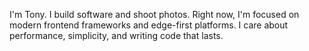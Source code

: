 I'm Tony. I build software and shoot photos. Right now, I'm focused on modern frontend frameworks and edge-first platforms. I care about performance, simplicity, and writing code that lasts.
